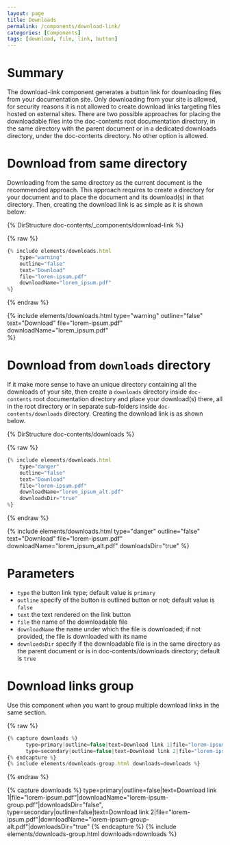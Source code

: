 ```yaml
---
layout: page
title: Downloads
permalink: /components/download-link/
categories: [Components]
tags: [download, file, link, button]
---
```


# Summary
The download-link component generates a button link for downloading files from your documentation site. Only downloading from your site is allowed, for security reasons it is not allowed to create download links targeting files hosted on external sites. There are two possible approaches for placing the downloadable files into the doc-contents root documentation directory, in the same directory with the parent document or in a dedicated downloads directory, under the doc-contents directory. No other option is allowed.

# Download from same directory
Downloading from the same directory as the current document is the recommended approach. This approach requires to create a directory for your document and to place the document and its download(s) in that directory. Then, creating the download link is as simple as it is shown below:

{% DirStructure doc-contents/_components/download-link %}

{% raw %}
```javascript
{% include elements/downloads.html 
    type="warning" 
    outline="false" 
    text="Download" 
    file="lorem-ipsum.pdf"
    downloadName="lorem_ipsum.pdf"    
%}
```
{% endraw %}

{% include elements/downloads.html 
    type="warning" 
    outline="false" 
    text="Download" 
    file="lorem-ipsum.pdf"
    downloadName="lorem_ipsum.pdf"    
%}

# Download from `downloads` directory
If it make more sense to have an unique directory containing all the downloads of your site, then create a `downloads` directory inside `doc-contents` root documentation directory and place your download(s) there, all in the root directory or in separate sub-folders inside `doc-contents/downloads` directory. Creating the download link is as shown below. 

{% DirStructure doc-contents/downloads %}

{% raw %}
```javascript
{% include elements/downloads.html 
    type="danger" 
    outline="false" 
    text="Download" 
    file="lorem-ipsum.pdf"
    downloadName="lorem_ipsum_alt.pdf" 
    downloadsDir="true"   
%}
```
{% endraw %}

{% include elements/downloads.html 
    type="danger" 
    outline="false" 
    text="Download"
    file="lorem-ipsum.pdf"
    downloadName="lorem_ipsum_alt.pdf" 
    downloadsDir="true"
%}

# Parameters
- `type` the button link type; default value is `primary`
- `outline` specify of the button is outlined button or not; default value is `false`
- `text` the text rendered on the link button
- `file` the name of the downloadable file
- `downloadName` the name under which the file is downloaded; if not provided, the file is downloaded with its name
- `downloadsDir` specify if the downloadable file is in the same directory as the parent document or is in doc-contents/downloads directory; default is `true` 

# Download links group
Use this component when you want to group multiple download links in the same section.

{% raw %}
```javascript
{% capture downloads %}
      type=primary|outline=false|text=Download link 1|file="lorem-ipsum.pdf"|downloadName="lorem-ipsum-group.pdf"|downloadsDir="false",
      type=secondary|outline=false|text=Download link 2|file="lorem-ipsum.pdf"|downloadName="lorem-ipsum-group-alt.pdf"|downloadsDir="true"
{% endcapture %}
{% include elements/downloads-group.html downloads=downloads %}
```
{% endraw %}

{% capture downloads %}
      type=primary|outline=false|text=Download link 1|file="lorem-ipsum.pdf"|downloadName="lorem-ipsum-group.pdf"|downloadsDir="false",
      type=secondary|outline=false|text=Download link 2|file="lorem-ipsum.pdf"|downloadName="lorem-ipsum-group-alt.pdf"|downloadsDir="true"
{% endcapture %}
{% include elements/downloads-group.html downloads=downloads %}
